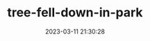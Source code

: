 ---
date: 2023-03-11 21:30:28
imageOriginalPath: photographs/tree-fell-down-in-park-image-398b3da7
imagePreviewPath: photographs/tree-fell-down-in-park-preview-300c9c2b
photoCamera: Minolta SR-T Super
photoColor: bw
photoDate: 2017-01
photoFilm: Ilford HP5
photoLens: ''
photoLocation: Sarıyer, Istanbul, Turkiye
photoSource: analog
photoType: city
title: tree-fell-down-in-park
translationKey: null
---